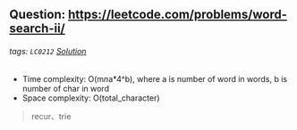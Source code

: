 ## Question: https://leetcode.com/problems/word-search-ii/
###### tags: `LC0212` [Solution](https://github.com/ChengTsungPao/LeetCode/blob/review/Trie/0212_Word_Search_II/code1.py)

* Time complexity: O(m*n*a*4^b), where a is number of word in words, b is number of char in word
* Space complexity: O(total_character)

> recur、trie